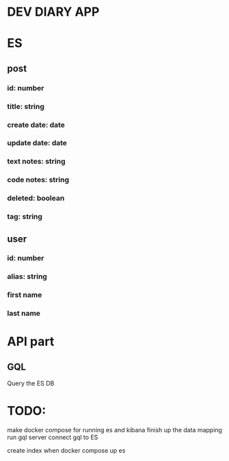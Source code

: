 # DEV DIARY APP


# ES

## post

### id: number
### title: string
### create date: date
### update date: date
### text notes: string
### code notes: string
### deleted: boolean
### tag: string

## user

### id: number
### alias: string
### first name
### last name

# API part



## GQL
Query the ES DB

# TODO:

make docker compose for running es and kibana
finish up the data mapping
run gql server
connect gql to ES

create index when docker compose up es


